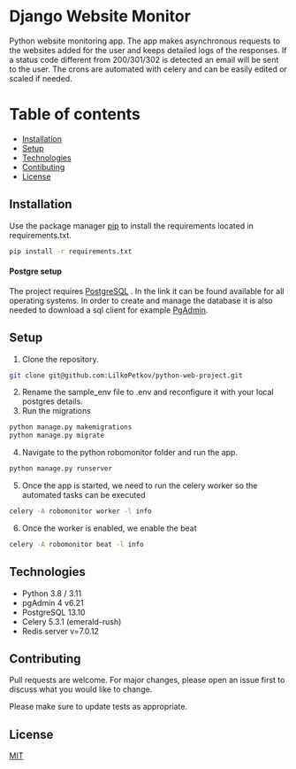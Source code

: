 # Django Website Monitor

Python website monitoring app. The app makes asynchronous requests to the websites added for the user
 and keeps detailed logs of the responses. If a status code different from 200/301/302 is detected an email
will be sent to the user. The crons are automated with celery and can be easily edited or scaled if needed. 

# Table of contents
* [Installation](#Installation)
* [Setup](#Setup)
* [Technologies](#Technologies)
* [Contibuting](#Contributing)
* [License](#License)

## Installation

Use the package manager [pip](https://pip.pypa.io/en/stable/) to install the requirements located in requirements.txt.

```bash
pip install -r requirements.txt
```

#### Postgre setup

The project requires [PostgreSQL](https://www.postgresql.org/download/) . In the link it can be found available 
for all operating systems. In order to create and manage the database it is also needed to download a sql client for example
[PgAdmin](https://www.pgadmin.org/download/).

## Setup

1. Clone the repository.
```bash
git clone git@github.com:LilkoPetkov/python-web-project.git
``````
2.  Rename the sample_env file to .env and reconfigure it with your local postgres details.
3.  Run the migrations
```bash
python manage.py makemigrations
python manage.py migrate
``````
4. Navigate to the python robomonitor folder and run the app.
```bash
python manage.py runserver
``````
5. Once the app is started, we need to run the celery worker so the automated tasks can be executed
```bash
celery -A robomonitor worker -l info
``````
6. Once the worker is enabled, we enable the beat
```bash
celery -A robomonitor beat -l info
``````



## Technologies
 - Python 3.8 / 3.11
 - pgAdmin 4 v6.21
 - PostgreSQL 13.10 
 - Celery 5.3.1 (emerald-rush)
 - Redis server v=7.0.12

## Contributing

Pull requests are welcome. For major changes, please open an issue first
to discuss what you would like to change.

Please make sure to update tests as appropriate.

## License

[MIT](https://choosealicense.com/licenses/mit/)
